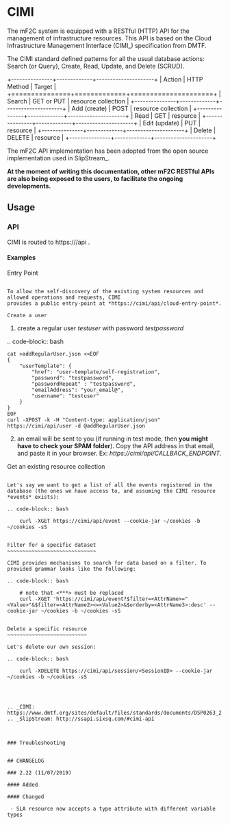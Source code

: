 # CIMI

The mF2C system is equipped with a RESTful (HTTP) API for the management of infrastructure resources.
This API is based on the Cloud Infrastructure Management Interface (CIMI_) specification from DMTF.

The CIMI standard defined patterns for all the usual database actions: Search (or Query), Create, Read, Update, and Delete (SCRUD).

+---------------+-------------+---------------------+
| Action        | HTTP Method | Target              |
+===============+=============+=====================+
| Search        | GET or PUT  | resource collection |
+---------------+-------------+---------------------+
| Add (create)  | POST        | resource collection |
+---------------+-------------+---------------------+
| Read          | GET         | resource            |
+---------------+-------------+---------------------+
| Edit (update) | PUT         | resource            |
+---------------+-------------+---------------------+
| Delete        | DELETE      | resource            |
+---------------+-------------+---------------------+


The mF2C API implementation has been adopted from the open source implementation used in SlipStream_.


**At the moment of writing this documentation, other mF2C RESTful APIs are also being exposed to the users,
to facilitate the ongoing developments.**


## Usage

### API

CIMI is routed to https://<endpoint>/api .

#### Examples

Entry Point
~~~~~~~~~~~

To allow the self-discovery of the existing system resources and allowed operations and requests, CIMI
provides a public entry-point at *https://cimi/api/cloud-entry-point*.

Create a user
~~~~~~~~~~~~~

1. create a regular user *testuser* with password *testpassword*

.. code-block:: bash

    cat >addRegularUser.json <<EOF
    {
        "userTemplate": {
            "href": "user-template/self-registration",
            "password": "testpassword",
            "passwordRepeat" : "testpassword",
            "emailAddress": "your_email@",
            "username": "testuser"
        }
    }
    EOF
    curl -XPOST -k -H "Content-type: application/json" https://cimi/api/user -d @addRegularUser.json


2. an email will be sent to you (if running in test mode, then **you might have to check your SPAM folder**). Copy the API address in that email, and paste it in your browser. Ex: *https://cimi/api/CALLBACK_ENDPOINT*.


Get an existing resource collection
~~~~~~~~~~~~~~~~~~~~~~~~~~~~~~~~~~~

Let's say we want to get a list of all the events registered in the database (the ones we have access to, and assuming the CIMI resource *events* exists):

.. code-block:: bash

    curl -XGET https://cimi/api/event --cookie-jar ~/cookies -b ~/cookies -sS


Filter for a specific dataset
~~~~~~~~~~~~~~~~~~~~~~~~~~~~~

CIMI provides mechanisms to search for data based on a filter. To provided grammar looks like the following:

.. code-block:: bash

    # note that <***> must be replaced
    curl -XGET 'https://cimi/api/event?$filter=<AttrName>="<Value>"&$filter=<AttrName2><=<Value2>&$orderby=<AttrName3>:desc' --cookie-jar ~/cookies -b ~/cookies -sS


Delete a specific resource
~~~~~~~~~~~~~~~~~~~~~~~~~~

Let's delete our own session:

.. code-block:: bash

    curl -XDELETE https://cimi/api/session/<SessionID> --cookie-jar ~/cookies -b ~/cookies -sS




.. _CIMI: https://www.dmtf.org/sites/default/files/standards/documents/DSP0263_2.0.0.pdf
.. _SlipStream: http://ssapi.sixsq.com/#cimi-api



### Troubleshooting


## CHANGELOG

### 2.22 (11/07/2019)

#### Added

#### Changed

 - SLA resource now accepts a type attribute with different variable types





